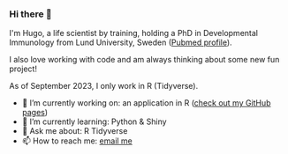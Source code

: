 ### Hi there 👋
I'm Hugo, a life scientist by training, holding a PhD in Developmental Immunology from Lund University, Sweden ([Pubmed profile](https://pubmed.ncbi.nlm.nih.gov/?term=Hugo+%C3%85kerstrand&sort=date&size=50)).

I also love working with code and am always thinking about some new fun project! 

As of September 2023, I only work in R (Tidyverse).

- 🔭 I’m currently working on: an application in R ([check out my GitHub pages](https://hugoakerstrand.github.io/))
- 🌱 I’m currently learning: Python & Shiny
- 💬 Ask me about: R Tidyverse
- 📫 How to reach me: [email me](mailto:hugo.akerstrand@gmail.com)
<!--
**hugoakerstrand/hugoakerstrand** is a ✨ _special_ ✨ repository because its `README.md` (this file) appears on your GitHub profile.

Here are some ideas to get you started:

- 🔭 I’m currently working on ...
- 🌱 I’m currently learning ...
- 👯 I’m looking to collaborate on ...
- 🤔 I’m looking for help with ...
- 💬 Ask me about ...

- 😄 Pronouns: ...
- ⚡ Fun fact: ...
-->
